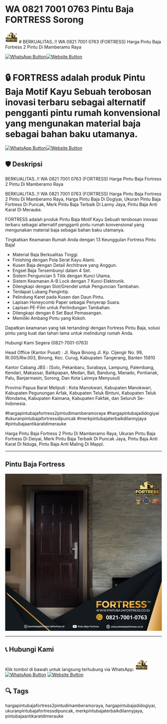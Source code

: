 # WA 0821 7001 0763 Pintu Baja FORTRESS Sorong
<img src="logo.png" width="40" height="40" > # BERKUALITAS..!! WA 0821 7001 0763 (FORTRESS) Harga Pintu Baja Fortress 2 Pintu Di Mamberamo Raya

[![WhatsApp Button](https://img.shields.io/badge/Chat%20via%20WhatsApp-25D366?style=for-the-badge&logo=whatsapp&logoColor=white)](https://wa.me/6282170010763)[![Website Button](https://img.shields.io/badge/Kunjungi%20Website-007BFF?style=for-the-badge&logo=google-chrome&logoColor=white)](https://www.pintubajafortress.co.id/)


# 🔒 FORTRESS adalah produk Pintu Baja Motif Kayu Sebuah terobosan inovasi terbaru sebagai alternatif pengganti pintu rumah konvensional yang mengunakan material baja sebagai bahan baku utamanya.

[![WhatsApp Button](https://img.shields.io/badge/Chat%20via%20WhatsApp-25D366?style=for-the-badge&logo=whatsapp&logoColor=white)](https://wa.me/6282170010763)[![Website Button](https://img.shields.io/badge/Kunjungi%20Website-007BFF?style=for-the-badge&logo=google-chrome&logoColor=white)](https://www.pintubajafortress.co.id/)


## 🛡️ Deskripsi
BERKUALITAS..!! WA 0821 7001 0763 (FORTRESS) Harga Pintu Baja Fortress 2 Pintu Di Mamberamo Raya

BERKUALITAS..!! WA 0821 7001 0763 (FORTRESS) Harga Pintu Baja Fortress 2 Pintu Di Mamberamo Raya, Harga Pintu Baja Di Dogiyai, Ukuran Pintu Baja Fortress Di Puncak, Merk Pintu Baja Terbaik Di Lanny Jaya, Pintu Baja Anti Karat Di Merauke.

FORTRESS adalah produk Pintu Baja Motif Kayu Sebuah terobosan inovasi terbaru sebagai alternatif pengganti pintu rumah konvensional yang mengunakan material baja sebagai bahan baku utamanya.

Tingkatkan Keamanan Rumah Anda dengan 13 Keunggulan Fortress Pintu Baja! 
- Material Baja Berkualitas Tinggi.
- Finishing dengan Pola Serat Kayu Alami.
- Kusen Baja dengan Detail Architrave yang Anggun.
- Engsel Baja Tersembunyi dalam 4 Set.
- Sistem Penguncian 5 Titik dengan Kunci Utama.
- Sistem Keamanan A-B Lock dengan 7 Kunci Elektronik.
- Dilengkapi dengan Slot/Grendel untuk Penguncian Tambahan.
- Terdapat Lubang Pengintip.
- Pelindung Karet pada Kusen dan Daun Pintu.
- Lapisan Honeycomb Paper sebagai Penyerap Suara.
- Lapisan PE-Film untuk Perlindungan Tambahan.
- Dilengkapi dengan 6 Set Baut Pemasangan.
- Memiliki Ambang Pintu yang Kokoh.

Dapatkan keamanan yang tak tertandingi dengan Fortress Pintu Baja, solusi pintu yang kuat dan tahan lama untuk melindungi rumah Anda.

Hubungi Kami Segera (0821-7001-0763)

Head Office (Kantor Pusat) :
Jl. Raya Binong Jl. Kp. Cijengir No. 99, Rt.005/Rw.003, Binong, Kec. Curug, Kabupaten Tangerang, Banten 15810

Kantor Cabang JBS : (Solo, Pekanbaru, Surabaya, Lampung, Palembang, Kendari, Makassar, Balikpapan, Medan, Bali, Bandung, Manado, Pontianak, Palu, Banjarmasin, Sorong, Dan Kota Lainnya Menyusul)

Provinsi Papua Barat Meliputi : Kota Manokwari, Kabupaten Manokwari, Kabupaten Pegunungan Arfak, Kabupaten Teluk Bintuni, Kabupaten Teluk Wondama, Kabupaten Kaimana, Kabupaten Fakfak, dan Seluruh Se-Indonesia.

#hargapintubajafortress2pintudimamberamoraya #hargapintubajadidogiyai #ukuranpintubajafortressdipuncak #merkpintubajaterbaikdilannyjaya #pintubajaantikaratdimerauke

Harga Pintu Baja Fortress 2 Pintu Di Mamberamo Raya, Ukuran Pintu Baja Fortress Di Deiyai, Merk Pintu Baja Terbaik Di Puncak Jaya, Pintu Baja Anti Karat Di Nduga, Pintu Baja Anti Maling Di Mappi.


---

## Pintu Baja Fortress
![Pintu Baja Fortress](PB6.JPG)

---


## 📞 Hubungi Kami
Klik tombol di bawah untuk langsung terhubung via WhatsApp:
<img src="logo.png" width="40" height="40" >
[![WhatsApp Button](https://img.shields.io/badge/Chat%20via%20WhatsApp-25D366?style=for-the-badge&logo=whatsapp&logoColor=white)](https://wa.me/6282170010763)
[![Website Button](https://img.shields.io/badge/Kunjungi%20Website-007BFF?style=for-the-badge&logo=google-chrome&logoColor=white)](https://www.pintubajafortress.co.id/)





## 🔍 Tags
hargapintubajafortress2pintudimamberamoraya, hargapintubajadidogiyai, ukuranpintubajafortressdipuncak, merkpintubajaterbaikdilannyjaya, pintubajaantikaratdimerauke















